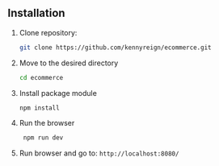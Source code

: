 ## Installation

1. Clone repository:

   ```bash
   git clone https://github.com/kennyreign/ecommerce.git

2. Move to the desired directory

   ```bash
   cd ecommerce

3. Install package module

   ```bash
   npm install
   
4. Run the browser

   ```bash
    npm run dev

5. Run browser and go to: `http://localhost:8080/`

